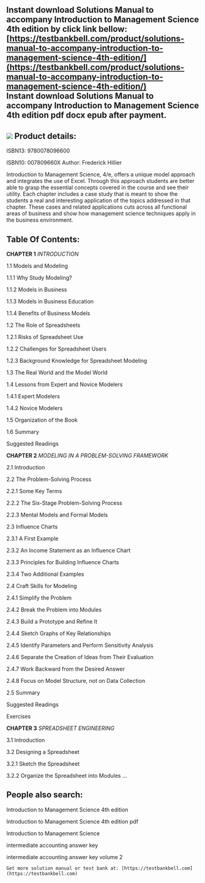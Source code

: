Instant download **Solutions Manual to accompany Introduction to Management Science 4th edition** by click link bellow:  
[https://testbankbell.com/product/solutions-manual-to-accompany-introduction-to-management-science-4th-edition/](https://testbankbell.com/product/solutions-manual-to-accompany-introduction-to-management-science-4th-edition/)  
**Instant download Solutions Manual to accompany Introduction to Management Science 4th edition pdf docx epub after payment.**
------------------------------------------------------------------------------------------------------------------------------


![](https://testbankbell.com/wp-content/uploads/2023/05/9780078096600.jpg)
**Product details:**
--------------------


ISBN13: 9780078096600

ISBN10: 007809660X
Author: Frederick Hillier


Introduction to Management Science, 4/e, offers a unique model approach and integrates the use of Excel. Through this approach students are better able to grasp the essential concepts covered in the course and see their utility. Each chapter includes a case study that is meant to show the students a real and interesting application of the topics addressed in that chapter. These cases and related applications cuts across all functional areas of business and show how management science techniques apply in the business environment.



**Table Of Contents:**
----------------------


**CHAPTER 1** *INTRODUCTION*


1.1 Models and Modeling


1.1.1 Why Study Modeling?


1.1.2 Models in Business


1.1.3 Models in Business Education


1.1.4 Benefits of Business Models


1.2 The Role of Spreadsheets


1.2.1 Risks of Spreadsheet Use


1.2.2 Challenges for Spreadsheet Users


1.2.3 Background Knowledge for Spreadsheet Modeling


1.3 The Real World and the Model World


1.4 Lessons from Expert and Novice Modelers


1.4.1 Expert Modelers


1.4.2 Novice Modelers


1.5 Organization of the Book


1.6 Summary


Suggested Readings


**CHAPTER 2** *MODELING IN A PROBLEM-SOLVING FRAMEWORK*


2.1 Introduction


2.2 The Problem-Solving Process


2.2.1 Some Key Terms


2.2.2 The Six-Stage Problem-Solving Process


2.2.3 Mental Models and Formal Models


2.3 Influence Charts


2.3.1 A First Example


2.3.2 An Income Statement as an Influence Chart


2.3.3 Principles for Building Influence Charts


2.3.4 Two Additional Examples


2.4 Craft Skills for Modeling


2.4.1 Simplify the Problem


2.4.2 Break the Problem into Modules


2.4.3 Build a Prototype and Refine It


2.4.4 Sketch Graphs of Key Relationships


2.4.5 Identify Parameters and Perform Sensitivity Analysis


2.4.6 Separate the Creation of Ideas from Their Evaluation


2.4.7 Work Backward from the Desired Answer


2.4.8 Focus on Model Structure, not on Data Collection


2.5 Summary


Suggested Readings


Exercises


**CHAPTER 3** *SPREADSHEET ENGINEERING*


3.1 Introduction


3.2 Designing a Spreadsheet


3.2.1 Sketch the Spreadsheet


3.2.2 Organize the Spreadsheet into Modules ...


**People also search:**
-----------------------


Introduction to Management Science 4th edition

Introduction to Management Science 4th edition pdf

Introduction to Management Science

intermediate accounting answer key

intermediate accounting answer key volume 2


    Get more solution manual or test bank at: [https://testbankbell.com](https://testbankbell.com)
